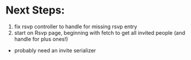 # Next Steps:

1. fix rsvp controller to handle for missing rsvp entry
2. start on Rsvp page, beginning with fetch to get all invited people (and handle for plus ones!)
  - probably need an invite serializer
